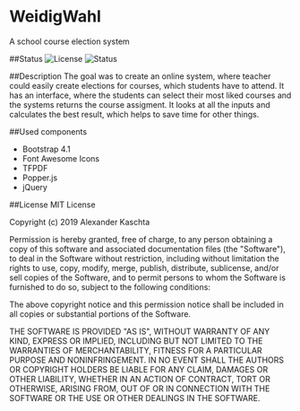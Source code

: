 # WeidigWahl
A school course election system

##Status
![License](https://img.shields.io/badge/license-MIT-success.svg)
![Status](https://img.shields.io/badge/status-working-success.svg)

##Description
The goal was to create an online system, where teacher could easily create elections for
courses, which students have to attend. It has an interface, where the students can select
their most liked courses and the systems returns the course assigment. It looks at all the 
inputs and calculates the best result, which helps to save time for other things.

##Used components

- Bootstrap 4.1
- Font Awesome Icons
- TFPDF
- Popper.js
- jQuery


##License
MIT License

Copyright (c) 2019 Alexander Kaschta

Permission is hereby granted, free of charge, to any person obtaining a copy
of this software and associated documentation files (the "Software"), to deal
in the Software without restriction, including without limitation the rights
to use, copy, modify, merge, publish, distribute, sublicense, and/or sell
copies of the Software, and to permit persons to whom the Software is
furnished to do so, subject to the following conditions:

The above copyright notice and this permission notice shall be included in all
copies or substantial portions of the Software.

THE SOFTWARE IS PROVIDED "AS IS", WITHOUT WARRANTY OF ANY KIND, EXPRESS OR
IMPLIED, INCLUDING BUT NOT LIMITED TO THE WARRANTIES OF MERCHANTABILITY,
FITNESS FOR A PARTICULAR PURPOSE AND NONINFRINGEMENT. IN NO EVENT SHALL THE
AUTHORS OR COPYRIGHT HOLDERS BE LIABLE FOR ANY CLAIM, DAMAGES OR OTHER
LIABILITY, WHETHER IN AN ACTION OF CONTRACT, TORT OR OTHERWISE, ARISING FROM,
OUT OF OR IN CONNECTION WITH THE SOFTWARE OR THE USE OR OTHER DEALINGS IN THE
SOFTWARE.
